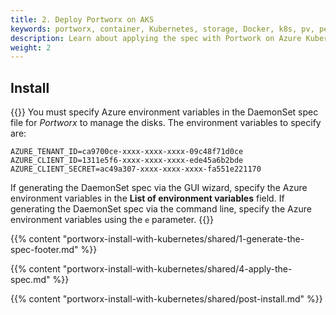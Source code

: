 ```yaml
---
title: 2. Deploy Portworx on AKS
keywords: portworx, container, Kubernetes, storage, Docker, k8s, pv, persistent disk, aks, Azure
description: Learn about applying the spec with Portwork on Azure Kubernetes Service.
weight: 2
---
```


## Install

{{<info>}}
You must specify Azure environment variables in the DaemonSet spec file for _Portworx_ to manage the disks. The environment variables to specify are:
```
AZURE_TENANT_ID=ca9700ce-xxxx-xxxx-xxxx-09c48f71d0ce
AZURE_CLIENT_ID=1311e5f6-xxxx-xxxx-xxxx-ede45a6b2bde
AZURE_CLIENT_SECRET=ac49a307-xxxx-xxxx-xxxx-fa551e221170
```
If generating the DaemonSet spec via the GUI wizard, specify the Azure environment variables in the **List of environment variables** field. If generating the DaemonSet spec via the command line, specify the Azure environment variables using the `e` parameter.
{{</info>}}

{{% content "portworx-install-with-kubernetes/shared/1-generate-the-spec-footer.md" %}}

{{% content "portworx-install-with-kubernetes/shared/4-apply-the-spec.md" %}}

{{% content "portworx-install-with-kubernetes/shared/post-install.md" %}}
